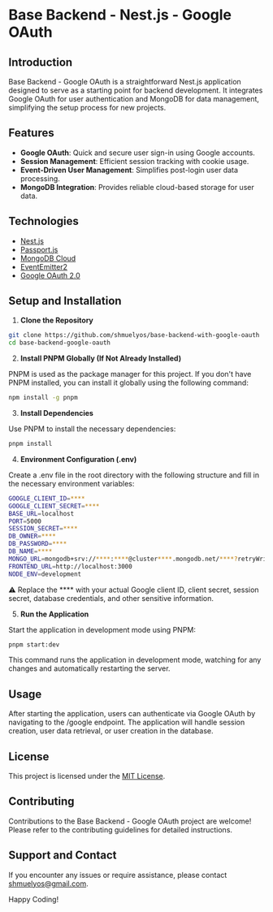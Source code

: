 # Base Backend - Nest.js - Google OAuth

## Introduction

Base Backend - Google OAuth is a straightforward Nest.js application designed to serve as a starting point for backend development. It integrates Google OAuth for user authentication and MongoDB for data management, simplifying the setup process for new projects.

## Features

- **Google OAuth**: Quick and secure user sign-in using Google accounts.
- **Session Management**: Efficient session tracking with cookie usage.
- **Event-Driven User Management**: Simplifies post-login user data processing.
- **MongoDB Integration**: Provides reliable cloud-based storage for user data.


## Technologies

- [Nest.js](https://nestjs.com/)
- [Passport.js](https://www.passportjs.org/)
- [MongoDB Cloud](https://www.mongodb.com/cloud)
- [EventEmitter2](https://github.com/EventEmitter2/EventEmitter2)
- [Google OAuth 2.0](https://developers.google.com/identity/protocols/oauth2)

## Setup and Installation

1. **Clone the Repository**

```bash
git clone https://github.com/shmuelyos/base-backend-with-google-oauth
cd base-backend-google-oauth
```
2. **Install PNPM Globally (If Not Already Installed)**
   
PNPM is used as the package manager for this project. If you don't have PNPM installed, you can install it globally using the following command:

```bash
npm install -g pnpm      
```

3. **Install Dependencies**


Use PNPM to install the necessary dependencies:

```bash
pnpm install
```

4. **Environment Configuration (.env)**

Create a .env file in the root directory with the following structure and fill in the necessary environment variables:

```bash
GOOGLE_CLIENT_ID=****  
GOOGLE_CLIENT_SECRET=****  
BASE_URL=localhost  
PORT=5000  
SESSION_SECRET=****  
DB_OWNER=****  
DB_PASSWORD=****  
DB_NAME=****  
MONGO_URL=mongodb+srv://****:****@cluster****.mongodb.net/****?retryWrites=true&w=majority  
FRONTEND_URL=http://localhost:3000  
NODE_ENV=development
```
⚠ Replace the **** with your actual Google client ID, client secret, session secret, database credentials, and other sensitive information.


5. **Run the Application**

Start the application in development mode using PNPM:
```bash
pnpm start:dev
```
This command runs the application in development mode, watching for any changes and automatically restarting the server.

## Usage
After starting the application, users can authenticate via Google OAuth by navigating to the /google endpoint. The application will handle session creation, user data retrieval, or user creation in the database.

## License
This project is licensed under the [MIT License](https://opensource.org/license/mit/).

## Contributing
Contributions to the Base Backend - Google OAuth project are welcome! Please refer to the contributing guidelines for detailed instructions.

## Support and Contact
If you encounter any issues or require assistance, please contact shmuelyos@gmail.com.

Happy Coding!


